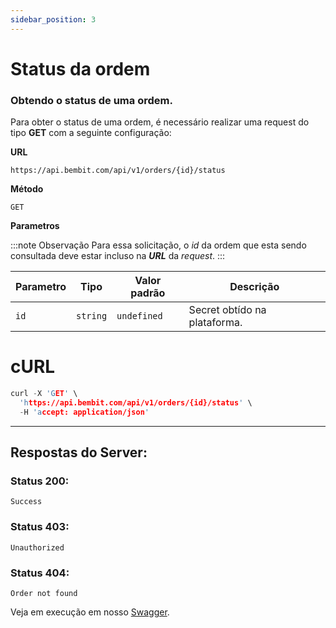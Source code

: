 ```yaml
---
sidebar_position: 3
---
```


# Status da ordem

### Obtendo o status de uma ordem.

Para obter o status de uma ordem, é necessário realizar uma request do tipo **GET** com a seguinte configuração:

**URL**

```
https://api.bembit.com/api/v1/orders/{id}/status
```

**Método**

```
GET
```

**Parametros**

:::note Observação
Para essa solicitação, o *id* da ordem que esta sendo consultada deve estar incluso na ***URL*** da *request*.
:::

| Parametro | Tipo     | Valor padrão | Descrição                    |
| --------- | -------- | ------------ | ---------------------------- |
| `id`      | `string` | `undefined`  | Secret obtído na plataforma. |

# cURL

```c
curl -X 'GET' \
  'https://api.bembit.com/api/v1/orders/{id}/status' \
  -H 'accept: application/json'
```

---

## Respostas do Server:

### Status 200:

    Success

### Status 403:

    Unauthorized

### Status 404:

    Order not found

Veja em execução em nosso [Swagger](https://api.bembit.com/docs/#/Orders/get_orders__id__status).
